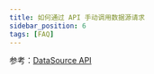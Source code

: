 ```yaml
---
title: 如何通过 API 手动调用数据源请求
sidebar_position: 6
tags: [FAQ]
---
```

参考：[DataSource API](/site/docs/api/datasource)